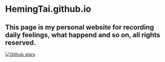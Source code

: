 # HemingTai.github.io
## This page is my personal website for recording daily feelings, what happend and so on, all rights reserved. 
[![Github stars](https://img.shields.io/github/stars/HemingTai/CalendarReminderDemo.svg)](https://github.com/HemingTai/CalendarReminderDemo)
